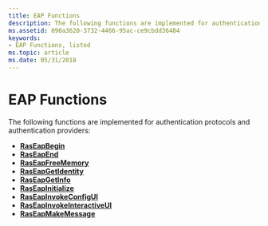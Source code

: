```yaml
---
title: EAP Functions
description: The following functions are implemented for authentication protocols and authentication providers.
ms.assetid: 090a3620-3732-4466-95ac-ce9cbdd36484
keywords:
- EAP Functions, listed
ms.topic: article
ms.date: 05/31/2018
---
```


# EAP Functions

The following functions are implemented for authentication protocols and authentication providers:

-   [**RasEapBegin**](https://msdn.microsoft.com/library/Aa363520(v=VS.85).aspx)
-   [**RasEapEnd**](https://msdn.microsoft.com/library/Aa363521(v=VS.85).aspx)
-   [**RasEapFreeMemory**](/previous-versions/windows/desktop/api/Raseapif/nf-raseapif-raseapfreememory)
-   [**RasEapGetIdentity**](/previous-versions/windows/desktop/api/Raseapif/nf-raseapif-raseapgetidentity)
-   [**RasEapGetInfo**](/previous-versions/windows/desktop/api/Raseapif/nf-raseapif-raseapgetinfo)
-   [**RasEapInitialize**](https://msdn.microsoft.com/library/Aa363527(v=VS.85).aspx)
-   [**RasEapInvokeConfigUI**](/previous-versions/windows/desktop/api/Raseapif/nf-raseapif-raseapinvokeconfigui)
-   [**RasEapInvokeInteractiveUI**](/previous-versions/windows/desktop/api/Raseapif/nf-raseapif-raseapinvokeinteractiveui)
-   [**RasEapMakeMessage**](https://msdn.microsoft.com/library/Aa363532(v=VS.85).aspx)

 

 




